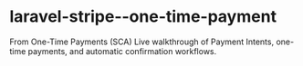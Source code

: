 # laravel-stripe--one-time-payment
From One-Time Payments (SCA) Live walkthrough of Payment Intents, one-time payments, and automatic confirmation workflows.

